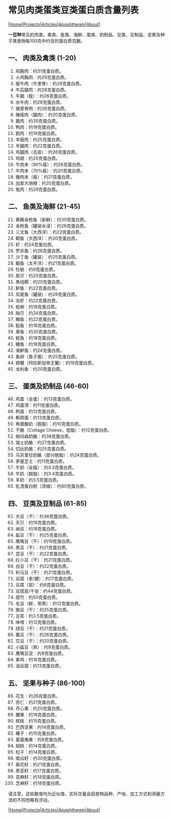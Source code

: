 # 常见肉类蛋类豆类蛋白质含量列表

|[Home](/README.md)|[Projects](/projects.md)|[Articles](/articles.md)|[Apophthegm](/apophthegm.md)|[About](/about.md)|

**一百种**常见的肉类、禽类、鱼类、海鲜、蛋类、奶制品、豆类、豆制品、坚果及种子类食物每100克中约含的蛋白质克数。

## **一、 肉类及禽类 (1-20)**
1.  鸡胸肉：约31克蛋白质。
2.  火鸡胸肉：约29克蛋白质。
3.  瘦牛肉（牛里脊）：约28克蛋白质。
4.  牛后腿肉：约28克蛋白质。
5.  牛腩（瘦）：约26克蛋白质。
6.  水牛肉：约28克蛋白质。
7.  猪里脊肉：约26克蛋白质。
8.  猪瘦肉（腿肉）：约20克蛋白质。
9.  鹿肉：约30克蛋白质。
10. 鸭肉：约19克蛋白质。
11. 鹅肉：约19克蛋白质。
12. 羊瘦肉：约25克蛋白质。
13. 羊腿肉：约22克蛋白质。
14. 鸡腿肉（去皮）：约26克蛋白质。
15. 鸡翅：约20克蛋白质。
16. 牛肉末（90%瘦）：约26克蛋白质。
17. 牛肉末（70%瘦）：约20克蛋白质。
18. 猪肉末（瘦）：约21克蛋白质。
19. 加拿大培根：约20克蛋白质。
20. 兔肉：约29克蛋白质。

## **二、 鱼类及海鲜 (21-45)**
21. 黄鳍金枪鱼（新鲜）：约30克蛋白质。
22. 金枪鱼（罐装水浸）：约26克蛋白质。
23. 三文鱼（大西洋）：约22克蛋白质。
24. 鳕鱼（大西洋）：约20克蛋白质。
25. 虾：约24克蛋白质。
26. 罗非鱼：约26克蛋白质。
27. 沙丁鱼（罐装）：约25克蛋白质。
28. 鲭鱼（太平洋）：约21克蛋白质。
29. 牡蛎：约9克蛋白质。
30. 扇贝：约20克蛋白质。
31. 黑线鳕：约20克蛋白质。
32. 鲈鱼：约22克蛋白质。
33. 凤尾鱼（罐装）：约29克蛋白质。
34. 龙虾：约22克蛋白质。
35. 蛤蜊：约18克蛋白质。
36. 贻贝：约24克蛋白质。
37. 鳟鱼：约22克蛋白质。
38. 鲶鱼：约18克蛋白质。
39. 章鱼：约30克蛋白质。
40. 鱿鱼：约18克蛋白质。
41. 鳗鱼：约18克蛋白质。
42. 海鲈鱼：约24克蛋白质。
43. 鱼卵（鱼子酱）：约25克蛋白质。
44. 螃蟹（阿拉斯加帝王蟹）：约19克蛋白质。
45. 龙利鱼：约20克蛋白质。

## **三、 蛋类及奶制品 (46-60)**
46. 鸡蛋（全蛋）：约13克蛋白质。
47. 鸡蛋清：约11克蛋白质。
48. 鸭蛋：约12克蛋白质。
49. 鹌鹑蛋：约13克蛋白质。
50. 希腊酸奶（脱脂）：约10克蛋白质。
51. 干酪（Cottage Cheese，低脂）：约12克蛋白质。
52. 帕玛森奶酪：约38克蛋白质。
53. 瑞士奶酪：约27克蛋白质。
54. 切达奶酪：约25克蛋白质。
55. 马苏里拉奶酪（部分脱脂）：约24克蛋白质。
56. 茅屋芝士：约11克蛋白质。
57. 牛奶（全脂）：约3.3克蛋白质。
58. 牛奶（脱脂）：约3.4克蛋白质。
59. 羊奶：约3.5克蛋白质。
60. 乳清蛋白粉（浓缩）：约80克蛋白质。

## **四、 豆类及豆制品 (61-85)**
61. 大豆（干）：约36克蛋白质。
62. 天贝：约19克蛋白质。
63. 纳豆：约18克蛋白质。
64. 扁豆（干）：约25克蛋白质。
65. 鹰嘴豆（干）：约19克蛋白质。
66. 黑豆（干）：约21克蛋白质。
67. 芸豆（干）：约22克蛋白质。
68. 红小豆（干）：约21克蛋白质。
69. 白豆（干）：约22克蛋白质。
70. 利马豆（干）：约21克蛋白质。
71. 豆腐（老/硬）：约17克蛋白质。
72. 豆腐（软）：约8克蛋白质。
73. 豆腐皮/千张：约44克蛋白质。
74. 腐竹：约50克蛋白质。
75. 毛豆（鲜，带荚）：约12克蛋白质。
76. 豌豆（干）：约25克蛋白质。
77. 豆浆：约3.5克蛋白质。
78. 味噌：约12克蛋白质。
79. 绿豆（干）：约21克蛋白质。
80. 蚕豆（干）：约26克蛋白质。
81. 花豆（干）：约20克蛋白质。
82. 小扁豆（熟）：约9克蛋白质。
83. 鹰嘴豆泥：约8克蛋白质。
84. 素鸡：约16克蛋白质。
85. 油豆腐：约13克蛋白质。

## **五、 坚果与种子 (86-100)**
86. 花生：约26克蛋白质。
87. 杏仁：约21克蛋白质。
88. 开心果：约20克蛋白质。
89. 腰果：约18克蛋白质。
90. 核桃：约15克蛋白质。
91. 巴西坚果：约14克蛋白质。
92. 榛子：约15克蛋白质。
93. 夏威夷果：约8克蛋白质。
94. 胡桃：约14克蛋白质。
95. 松子：约14克蛋白质。
96. 南瓜籽：约30克蛋白质。
97. 葵花籽：约21克蛋白质。
98. 奇亚籽：约17克蛋白质。
99. 亚麻籽：约18克蛋白质。
100. 芝麻籽：约18克蛋白质。

请注意，这些数值均为近似值，实际含量会因食物品种、产地、加工方式和测量方法的不同而略有浮动。

|[Home](/README.md)|[Projects](/projects.md)|[Articles](/articles.md)|[Apophthegm](/apophthegm.md)|[About](/about.md)|
